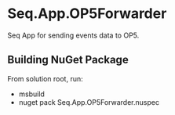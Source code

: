# Seq.App.OP5Forwarder

Seq App for sending events data to OP5.

## Building NuGet Package

From solution root, run:

- msbuild
- nuget pack Seq.App.OP5Forwarder.nuspec